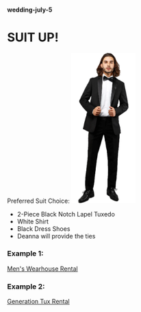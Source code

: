 #### wedding-july-5

# SUIT UP!
Preferred Suit Choice: 
![alt text](https://github.com/GunnarKuecks/wedding-july-5/blob/main/suit.150x350.png "SUIT UP BOYS")
* 2-Piece Black Notch Lapel Tuxedo
* White Shirt
* Black Dress Shoes 
* Deanna will provide the ties

### Example 1: 
[Men's Wearhouse Rental](https://tuxedo.menswearhouse.com/notch-lapel-tuxedo-black-vera-wang-id-5242)

### Example 2:
[Generation Tux Rental](https://generationtux.com/collection/tuxedos-and-suits/black-notch-lapel-tuxedo)


